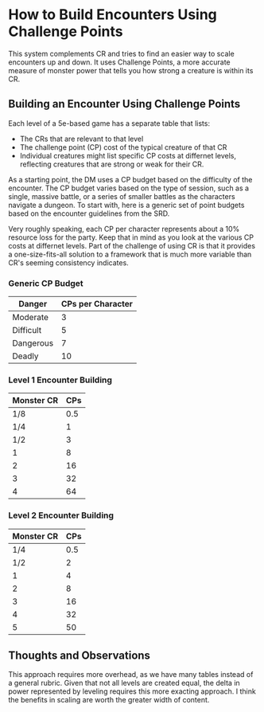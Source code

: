 # How to Build Encounters Using Challenge Points
This system complements CR and tries to find an easier way to scale encounters up and down. It uses Challenge Points, a more accurate measure of monster power that tells you how strong a creature is within its CR.
## Building an Encounter Using Challenge Points
Each level of a 5e-based game has a separate table that lists:
  * The CRs that are relevant to that level
  * The challenge point (CP) cost of the typical creature of that CR
  * Individual creatures might list specific CP costs at differnet levels, reflecting creatures that are strong or weak for their CR.

As a starting point, the DM uses a CP budget based on the difficulty of the encounter. The CP budget varies based on the type of session, such as a single, massive battle, or a series of smaller battles as the characters navigate a dungeon.
To start with, here is a generic set of point budgets based on the encounter guidelines from the SRD.

Very roughly speaking, each CP per character represents about a 10% resource loss for the party. Keep that in mind as you look at the various CP costs at differnet levels. Part of the challenge of using CR is that it provides a one-size-fits-all solution to a framework that is much more variable than CR's seeming consistency indicates.

### Generic CP Budget
| Danger | CPs per Character |
| ---------- | --- |
| Moderate | 3 |
| Difficult | 5 |
| Dangerous | 7 |
| Deadly | 10 |


### Level 1 Encounter Building
| Monster CR | CPs |
| ---------- | --- |
| 1/8 | 0.5 |
| 1/4 | 1 |
| 1/2 | 3 |
| 1 | 8 |
| 2 | 16 |
| 3 | 32 |
| 4 | 64 |

### Level 2 Encounter Building
| Monster CR | CPs |
| ---------- | --- |
| 1/4 | 0.5 |
| 1/2 | 2 |
| 1 | 4 |
| 2 | 8 |
| 3 | 16 |
| 4 | 32 |
| 5 | 50 |

## Thoughts and Observations
This approach requires more overhead, as we have many tables instead of a general rubric. Given that not all levels are created equal, the delta in power represented by leveling requires this more exacting approach. I think the benefits in scaling are worth the greater width of content.

